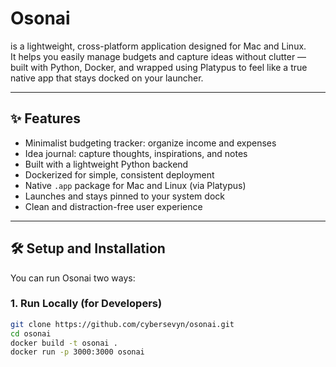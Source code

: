 # Osonai
is a lightweight, cross-platform application designed for Mac and Linux.  
It helps you easily manage budgets and capture ideas without clutter — built with Python, Docker, and wrapped using Platypus to feel like a true native app that stays docked on your launcher.

---

## ✨ Features
- Minimalist budgeting tracker: organize income and expenses
- Idea journal: capture thoughts, inspirations, and notes
- Built with a lightweight Python backend
- Dockerized for simple, consistent deployment
- Native `.app` package for Mac and Linux (via Platypus)
- Launches and stays pinned to your system dock
- Clean and distraction-free user experience

---

## 🛠 Setup and Installation

You can run Osonai two ways:

### 1. Run Locally (for Developers)

```bash
git clone https://github.com/cybersevyn/osonai.git
cd osonai
docker build -t osonai .
docker run -p 3000:3000 osonai
